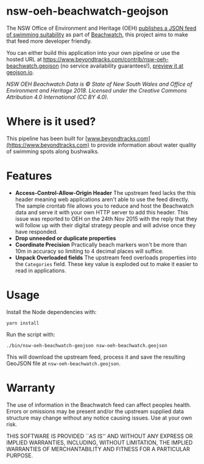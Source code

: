 # nsw-oeh-beachwatch-geojson

The NSW Office of Environment and Heritage (OEH) [publishes a JSON feed of swimming suitability](http://www.environment.nsw.gov.au/beachmapp/Data) as part of [Beachwatch](http://www.environment.nsw.gov.au/beachmapp/), this project aims to make that feed more developer friendly.

You can either build this application into your own pipeline or use the hosted URL at https://www.beyondtracks.com/contrib/nsw-oeh-beachwatch.geojson (no service availability guarantees!), [preview it at geojson.io](http://geojson.io/#data=data:text/x-url,https://www.beyondtracks.com/contrib/nsw-oeh-beachwatch.geojson).

_NSW OEH Beachwatch Data is © State of New South Wales and Office of Environment and Heritage 2018. Licensed under the Creative Commons Attribution 4.0 International (CC BY 4.0)._

# Where is it used?

This pipeline has been built for [www.beyondtracks.com](https://www.beyondtracks.com) to provide information about water quality of swimming spots along bushwalks.

# Features

 - **Access-Control-Allow-Origin Header** The upstream feed lacks the this header meaning web applications aren't able to use the feed directly. The sample crontab file allows you to reduce and host the Beachwatch data and serve it with your own HTTP server to add this header. This issue was reported to OEH on the 24th Nov 2015 with the reply that they will follow up with their digital strategy people and will advise once they have responded.
 - **Drop unneeded or duplicate properties**
 - **Coordinate Precision** Practically beach markers won't be more than 10m in accuracy so limiting to 4 decimal places will suffice.
 - **Unpack Overloaded fields** The upstream feed overloads properties into the `Categories` field. These key value is exploded out to make it easier to read in applications.

# Usage

Install the Node dependencies with:

    yarn install

Run the script with:

    ./bin/nsw-oeh-beachwatch-geojson nsw-oeh-beachwatch.geojson

This will download the upstream feed, process it and save the resulting GeoJSON file at `nsw-oeh-beachwatch.geojson`.

# Warranty

The use of information in the Beachwatch feed can affect peoples health.
Errors or omissions may be present and/or the upstream supplied data
structure may change without any notice causing issues. Use at your own risk.

THIS SOFTWARE IS PROVIDED ``AS IS'' AND WITHOUT ANY EXPRESS OR
IMPLIED WARRANTIES, INCLUDING, WITHOUT LIMITATION, THE IMPLIED
WARRANTIES OF MERCHANTABILITY AND FITNESS FOR A PARTICULAR PURPOSE.
